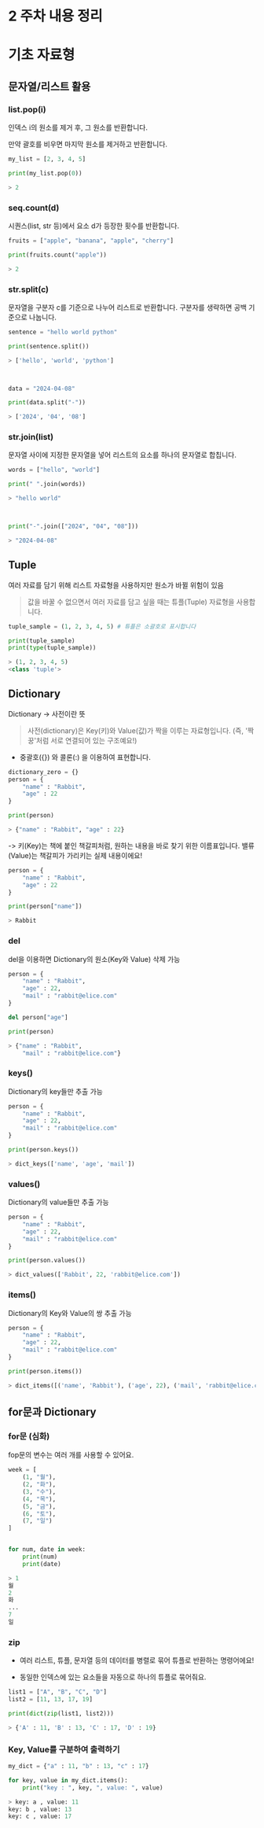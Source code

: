 # 2 주차 내용 정리

# 기초 자료형


## 문자열/리스트 활용
### list.pop(i)
인덱스 i의 원소를 제거 후, 그 원소를 반환합니다. 

만약 괄호를 비우면 마지막 원소를 제거하고 반환합니다.

```python
my_list = [2, 3, 4, 5]

print(my_list.pop(0))

> 2
```

### seq.count(d)
시퀀스(list, str 등)에서 요소 d가 등장한 횟수를 반환합니다.

```python
fruits = ["apple", "banana", "apple", "cherry"]

print(fruits.count("apple"))

> 2
```

### str.split(c)
문자열을 구분자 c를 기준으로 나누어 리스트로 반환합니다.
구분자를 생략하면 공백 기준으로 나눕니다.


```python
sentence = "hello world python"

print(sentence.split())

> ['hello', 'world', 'python']



data = "2024-04-08"

print(data.split("-"))

> ['2024', '04', '08']
```

### str.join(list)
문자열 사이에 지정한 문자열을 넣어 리스트의 요소를 하나의 문자열로 합칩니다.

```python
words = ["hello", "world"]

print(" ".join(words))

> "hello world"



print("-".join(["2024", "04", "08"]))

> "2024-04-08"

```



## Tuple
여러 자료를 담기 위해 리스트 자료형을 사용하지만 원소가 바뀔 위험이 있음

> 값을 바꿀 수 없으면서 여러 자료를 담고 싶을 때는 튜플(Tuple) 자료형을 사용합니다.


```python
tuple_sample = (1, 2, 3, 4, 5) # 튜플은 소괄호로 표시합니다

print(tuple_sample)
print(type(tuple_sample))

> (1, 2, 3, 4, 5)
<class 'tuple'>
```




## Dictionary
Dictionary -> 사전이란 뜻
> 사전(dictionary)은 Key(키)와 Value(값)가 짝을 이루는 자료형입니다.
(즉, '짝꿍'처럼 서로 연결되어 있는 구조예요!)

- 중괄호({}) 와 콜론(:) 을 이용하여 표현합니다.

```python
dictionary_zero = {}
person = {
    "name" : "Rabbit", 
    "age" : 22
}

print(person)

> {"name" : "Rabbit", "age" : 22}
```

-> 키(Key)는 책에 붙인 책갈피처럼, 원하는 내용을 바로 찾기 위한 이름표입니다.
밸류(Value)는 책갈피가 가리키는 실제 내용이에요!


```python
person = {
    "name" : "Rabbit", 
    "age" : 22
}

print(person["name"])

> Rabbit
```

### del
del을 이용하면 Dictionary의 원소(Key와 Value) 삭제 가능
```python
person = {
    "name" : "Rabbit",
    "age" : 22,
    "mail" : "rabbit@elice.com"
}

del person["age"]

print(person)

> {"name" : "Rabbit",
    "mail" : "rabbit@elice.com"}
```


### keys()
Dictionary의 key들만 추출 가능
```python
person = {
    "name" : "Rabbit",
    "age" : 22,
    "mail" : "rabbit@elice.com"
}

print(person.keys())

> dict_keys(['name', 'age', 'mail'])
```

### values()
Dictionary의 value들만 추출 가능
```python
person = {
    "name" : "Rabbit",
    "age" : 22,
    "mail" : "rabbit@elice.com"
}

print(person.values())

> dict_values(['Rabbit', 22, 'rabbit@elice.com'])
```


### items()
Dictionary의 Key와 Value의 쌍 추출 가능
```python
person = {
    "name" : "Rabbit",
    "age" : 22,
    "mail" : "rabbit@elice.com"
}

print(person.items())

> dict_items([('name', 'Rabbit'), ('age', 22), ('mail', 'rabbit@elice.com')])
```


## for문과 Dictionary
### for문 (심화)
fop문의 변수는 여러 개를 사용할 수 있어요.

```python
week = [
    (1, "월"),
    (2, "화"),
    (3, "수"),
    (4, "목"),
    (5, "금"),
    (6, "토"),
    (7, "일")
]


for num, date in week:
    print(num)
    print(date)

> 1
월
2
화
...
7
일
```

### zip
- 여러 리스트, 튜플, 문자열 등의 데이터를 병렬로 묶어 튜플로 반환하는 명령어에요!

- 동일한 인덱스에 있는 요소들을 자동으로 하나의 튜플로 묶어줘요.

```python
list1 = ["A", "B", "C", "D"]
list2 = [11, 13, 17, 19]

print(dict(zip(list1, list2)))

> {'A' : 11, 'B' : 13, 'C' : 17, 'D' : 19}
```


### Key, Value를 구분하여 출력하기
```python
my_dict = {"a" : 11, "b" : 13, "c" : 17}

for key, value in my_dict.items():
    print("key : ", key, ", value: ", value)

> key: a , value: 11
key: b , value: 13
key: c , value: 17
```
